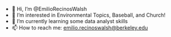 - 👋 Hi, I’m @EmilioRecinosWalsh
- 👀 I’m interested in Environmental Topics, Baseball, and Church!
- 🌱 I’m currently learning some data analyst skills
- 📫 How to reach me: emilio.recinoswalsh@berkeley.edu

<!---
emiliorecinos/emiliorecinos is a ✨ special ✨ repository because its `README.md` (this file) appears on your GitHub profile.
You can click the Preview link to take a look at your changes.
--->
